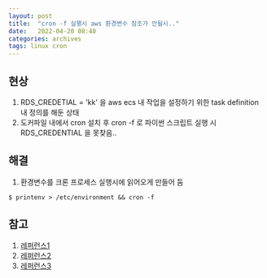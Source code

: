 ```yaml
---
layout: post
title:  "cron -f 실행시 aws 환경변수 참조가 안될시.."
date:   2022-04-20 08:40
categories: archives
tags: linux cron
---
```


## 현상 
1. RDS_CREDETIAL = 'kk' 을 aws ecs 내 작업을 설정하기 위한 task definition내 정의를 해둔 상태
2. 도커파일 내에서 cron 설치 후 cron -f 로 파이썬 스크립트 실행 시 RDS_CREDENTIAL 을 못찾음..

## 해결
1. 환경변수를 크론 프로세스 실행시에 읽어오게 만들어 둠
```shell
$ printenv > /etc/environment && cron -f
```

## 참고
1. [레퍼런스1](https://github.com/kraiz/django-crontab/issues/88)
2. [레퍼런스2](https://stackoverflow.com/questions/2229825/where-can-i-set-environment-variables-that-crontab-will-use)
3. [레퍼런스3](https://stackoverflow.com/questions/65884276/missing-environment-variables-on-running-python-cronjob-in-docker) 
